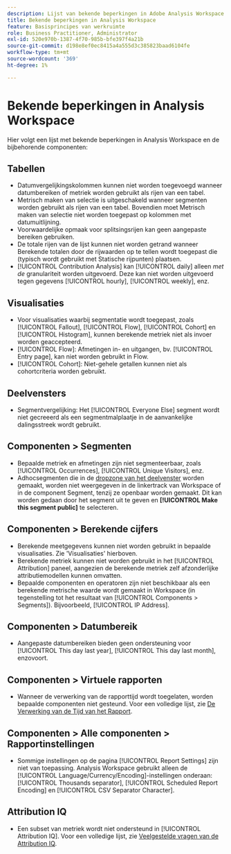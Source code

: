 ```yaml
---
description: Lijst van bekende beperkingen in Adobe Analysis Workspace en de bijbehorende onderdelen
title: Bekende beperkingen in Analysis Workspace
feature: Basisprincipes van werkruimte
role: Business Practitioner, Administrator
exl-id: 520e970b-1387-4f70-985b-bfe397f4a21b
source-git-commit: d198e8ef0ec8415a4a555d3c385823baad6104fe
workflow-type: tm+mt
source-wordcount: '369'
ht-degree: 1%

---
```


# Bekende beperkingen in Analysis Workspace

Hier volgt een lijst met bekende beperkingen in Analysis Workspace en de bijbehorende componenten:

## Tabellen

* Datumvergelijkingskolommen kunnen niet worden toegevoegd wanneer datumbereiken of metriek worden gebruikt als rijen van een tabel.
* Metrisch maken van selectie is uitgeschakeld wanneer segmenten worden gebruikt als rijen van een tabel. Bovendien moet Metrisch maken van selectie niet worden toegepast op kolommen met datumuitlijning.
* Voorwaardelijke opmaak voor splitsingsrijen kan geen aangepaste bereiken gebruiken.
* De totale rijen van de lijst kunnen niet worden getrand wanneer Berekende totalen door de rijwaarden op te tellen wordt toegepast die (typisch wordt gebruikt met Statische rijpunten) plaatsen.
* [!UICONTROL Contribution Analysis] kan  [!UICONTROL daily] alleen _met de_ granulariteit worden uitgevoerd. Deze kan niet worden uitgevoerd tegen gegevens [!UICONTROL hourly], [!UICONTROL weekly], enz.

## Visualisaties

* Voor visualisaties waarbij segmentatie wordt toegepast, zoals [!UICONTROL Fallout], [!UICONTROL Flow], [!UICONTROL Cohort] en [!UICONTROL Histogram], kunnen berekende metriek niet als invoer worden geaccepteerd.
* [!UICONTROL Flow]: Afmetingen in- en uitgangen, bv.  [!UICONTROL Entry page], kan niet worden gebruikt in Flow.
* [!UICONTROL Cohort]: Niet-gehele getallen kunnen niet als cohortcriteria worden gebruikt.

## Deelvensters

* Segmentvergelijking: Het [!UICONTROL Everyone Else] segment wordt niet gecreeerd als een segmentmalplaatje in de aanvankelijke dalingsstreek wordt gebruikt.

## Componenten > Segmenten

* Bepaalde metriek en afmetingen zijn niet segmenteerbaar, zoals [!UICONTROL Occurrences], [!UICONTROL Unique Visitors], enz.
* Adhocsegmenten die in de [dropzone van het deelvenster](https://docs.adobe.com/content/help/en/analytics/analyze/analysis-workspace/panels/panels.html) worden gemaakt, worden niet weergegeven in de linkertrack van Workspace of in de component Segment, tenzij ze openbaar worden gemaakt. Dit kan worden gedaan door het segment uit te geven en **[!UICONTROL Make this segment public]** te selecteren.

## Componenten > Berekende cijfers

* Berekende meetgegevens kunnen niet worden gebruikt in bepaalde visualisaties. Zie &#39;Visualisaties&#39; hierboven.
* Berekende metriek kunnen niet worden gebruikt in het [!UICONTROL Attribution] paneel, aangezien de berekende metriek zelf afzonderlijke attributiemodellen kunnen omvatten.
* Bepaalde componenten en operatoren zijn niet beschikbaar als een berekende metrische waarde wordt gemaakt in Workspace (in tegenstelling tot het resultaat van [!UICONTROL Components > Segments]). Bijvoorbeeld, [!UICONTROL IP Address].

## Componenten > Datumbereik

* Aangepaste datumbereiken bieden geen ondersteuning voor [!UICONTROL This day last year], [!UICONTROL This day last month], enzovoort.

## Componenten > Virtuele rapporten

* Wanneer de verwerking van de rapporttijd wordt toegelaten, worden bepaalde componenten niet gesteund. Voor een volledige lijst, zie [De Verwerking van de Tijd van het Rapport](/help/components/vrs/vrs-report-time-processing.md).

## Componenten > Alle componenten > Rapportinstellingen

* Sommige instellingen op de pagina [!UICONTROL Report Settings] zijn niet van toepassing. Analysis Workspace gebruikt alleen de [!UICONTROL Language/Currency/Encoding]-instellingen onderaan: [!UICONTROL Thousands separator], [!UICONTROL Scheduled Report Encoding] en [!UICONTROL CSV Separator Character].

## Attribution IQ

* Een subset van metriek wordt niet ondersteund in [!UICONTROL Attribution IQ]. Voor een volledige lijst, zie [Veelgestelde vragen van de Attribution IQ](../attribution/faq.md).
